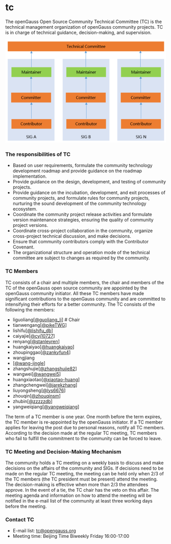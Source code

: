 # tc

The openGauss Open Source Community Technical Committee (TC) is the technical management organization of openGauss community projects. TC is in charge of technical guidance, decision-making, and supervision. 

![Architecture Diagram](architecture.png)


### The responsibilities of TC

* Based on user requirements, formulate the community technology development roadmap and provide guidance on the roadmap implementation.
* Provide guidance on the design, development, and testing of community projects.
* Provide guidance on the incubation, development, and exit processes of community projects, and formulate rules for community projects, nurturing the sound development of the community technology ecosystem.
* Coordinate the community project release activities and formulate version maintenance strategies, ensuring the quality of community project versions.
* Coordinate cross-project collaboration in the community, organize cross-project technical discussion, and make decisions.
* Ensure that community contributors comply with the Contributor Covenant.
* The organizational structure and operation mode of the technical committee are subject to changes as required by the community.


### TC Members

TC consists of a chair and multiple members, the chair and members of the TC of the openGauss open source community are appointed by the openGauss community initiator. All these TC members have made significant contributions to the openGauss community and are committed to intensifying their efforts for a better community. The TC consists of the following the members:

* liguoliang[[@guoliang_li](https://gitee.com/guoliang_li)]    # Chair
* tianwengang[[@pikeTWG](https://gitee.com/pikeTWG)]
* lishifu[[@lishifu_db](https://gitee.com/lishifu_db)]
* caiyajie[[@cyj10727](https://gitee.com/cyj10727)]
* renyang[[@stanleyren](https://gitee.com/stanleyren)]
* huangkaiyao[[@huangkaiyao](https://gitee.com/huangkaiyao)]
* zhoupinggao[[@zankyfun4](https://gitee.com/zankyfun4)]
* wangjiang
* [[@wang-jingle](https://gitee.com/wang-jingle)]
* zhangshujie[[@zhangshujie82](https://gitee.com/zhangshujie82)]
* wangwei[[@wangwei5](https://gitee.com/wangwei5)]
* huangxiaotao[[@xiaotao-huang](https://gitee.com/xiaotao-huang)]
* zhangchengwei[[@jarekzhang](https://gitee.com/jarekzhang)]
* liuyongsheng[[@lys6676](https://gitee.com/lys6676)]
* zhouqin[[@zhouqinsm](https://gitee.com/zhouqinsm)]
* zhubin[[@zzzzzdb](https://gitee.com/zzzzzdb)]
* yangweiqiang[[@yangweiqiang](https://gitee.com/yangweiqiang)]

The term of a TC member is one year. One month before the term expires, the TC member is re-appointed by the openGauss initiator. If a TC member applies for leaving the post due to personal reasons, notify all TC members. According to the decision made at the regular TC meeting, TC members who fail to fulfill the commitment to the community can be forced to leave.

### TC Meeting and Decision-Making Mechanism

The community holds a TC meeting on a weekly basis to discuss and make decisions on the affairs of the community and SIGs. If decisions need to be made on the regular TC meeting, the meeting can be held only when 2/3 of the TC members (the TC president must be present) attend the meeting. The decision-making is effective when more than 2/3 the attendees approve. In the event of a tie, the TC chair has the veto on this affair.
The meeting agenda and information on how to attend the meeting will be notified in the e-mail list of the community at least three working days before the meeting.

### Contact TC

* E-mail list: tc@opengauss.org
* Meeting time: Beijing Time Biweekly Friday 16:00-17:00
